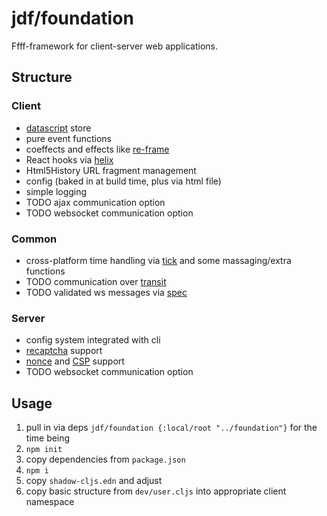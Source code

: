 # jdf/foundation

Ffff-framework for client-server web applications.

## Structure

### Client
- [datascript](https://github.com/tonsky/datascript) store
- pure event functions
- coeffects and effects like [re-frame](https://github.com/day8/re-frame)
- React hooks via [helix](https://github.com/Lokeh/helix)
- Html5History URL fragment management
- config (baked in at build time, plus via html file)
- simple logging
- TODO ajax communication option
- TODO websocket communication option

### Common
- cross-platform time handling via [tick](https://github.com/juxt/tick) and some massaging/extra functions
- TODO communication over [transit](https://github.com/cognitect/transit-format)
- TODO validated ws messages via [spec](https://clojure.org/about/spec)

### Server
- config system integrated with cli
- [recaptcha](https://www.google.com/recaptcha/) support
- [nonce](https://developer.mozilla.org/en-US/docs/Web/HTTP/Headers/Content-Security-Policy/script-src ) and [CSP](https://developer.mozilla.org/en-US/docs/Web/HTTP/CSP) support
- TODO websocket communication option

## Usage

1. pull in via deps `jdf/foundation {:local/root "../foundation"}` for the time being
1. `npm init`
1. copy dependencies from `package.json`
1. `npm i`
1. copy `shadow-cljs.edn` and adjust
1. copy basic structure from `dev/user.cljs` into appropriate client namespace